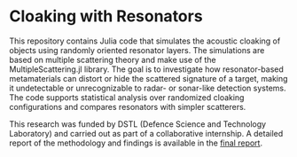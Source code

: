 # Cloaking with Resonators

This repository contains Julia code that simulates the acoustic cloaking of objects using randomly oriented resonator layers. The simulations are based on multiple scattering theory and make use of the MultipleScattering.jl library. The goal is to investigate how resonator-based metamaterials can distort or hide the scattered signature of a target, making it undetectable or unrecognizable to radar- or sonar-like detection systems. The code supports statistical analysis over randomized cloaking configurations and compares resonators with simpler scatterers.

This research was funded by DSTL (Defence Science and Technology Laboratory) and carried out as part of a collaborative internship. A detailed report of the methodology and findings is available in the [final report](https://kevish-napal.github.io/assets/pdf/SummerInternship.pdf).


